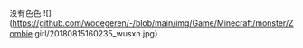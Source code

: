 没有色色
![](https://github.com/wodegeren/-/blob/main/img/Game/Minecraft/monster/Zombie girl/20180815160235_wusxn.jpg）
